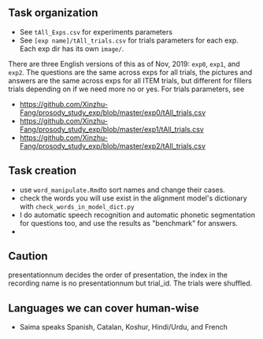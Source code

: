 ## Task organization
+ See `tAll_Exps.csv` for experiments parameters
+ See `[exp name]/tAll_trials.csv` for trials parameters for each exp. Each exp dir has its own `image/`.

There are three English versions of this as of Nov, 2019: `exp0`, `exp1`, and `exp2`. The questions are the same across exps for all trials, the pictures and answers are the same across exps for all ITEM trials, but different for fillers trials depending on if we need more no or yes. For trials parameters, see
  + https://github.com/Xinzhu-Fang/prosody_study_exp/blob/master/exp0/tAll_trials.csv
  + https://github.com/Xinzhu-Fang/prosody_study_exp/blob/master/exp1/tAll_trials.csv
  + https://github.com/Xinzhu-Fang/prosody_study_exp/blob/master/exp2/tAll_trials.csv

## Task creation
+ use `word_manipulate.Rmd`to sort names and change their cases.
+ check the words you will use exist in the alignment model's dictionary with `check_words_in_model_dict.py`
+ I do automatic speech recognition and automatic phonetic segmentation for questions too, and use the results as "benchmark" for answers. 
+ 



## Caution
presentationnum decides the order of presentation, the index in the recording name is no presentationnum but trial_id. The trials were shuffled. 

## Languages we can cover human-wise
+ Saima speaks Spanish, Catalan, Koshur, Hindi/Urdu, and French
